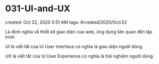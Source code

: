 # 031-UI-and-UX

created: Oct 22, 2020 5:51 AM
tags: #created/2020/Oct/22

Là định nghĩa về thiết kế giao diện của web, ứng dụng liên quan đến lập trình

UI là viết tắt của từ User Interface có nghĩa là giao diện người dùng.

UX là viết tắt của từ User Experience có nghĩa là trải nghiệm người dùng.